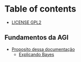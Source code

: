 # Table of contents

* [LICENSE GPL2](README.md)

## Fundamentos da AGI

* [Proposito dessa documentação](fundamentos-da-agi/proposito-dessa-documentacao/README.md)
  * [Explicando Bayes](fundamentos-da-agi/proposito-dessa-documentacao/explicando-bayes.md)
